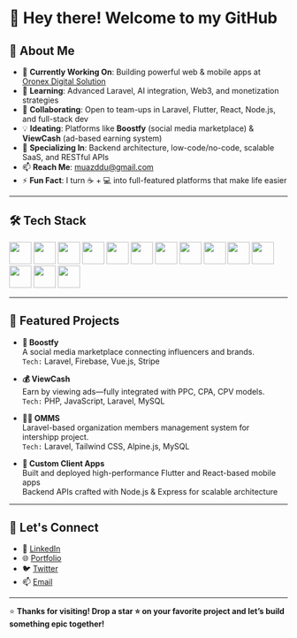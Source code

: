 # 👋 Hey there! Welcome to my GitHub

## 🚀 About Me

- 🔭 **Currently Working On**: Building powerful web & mobile apps at [Oronex Digital Solution](https://super-rolypoly-b84b91.netlify.app/)  
- 🌱 **Learning**: Advanced Laravel, AI integration, Web3, and monetization strategies  
- 🤝 **Collaborating**: Open to team-ups in Laravel, Flutter, React, Node.js, and full-stack dev  
- 💡 **Ideating**: Platforms like **Boostfy** (social media marketplace) & **ViewCash** (ad-based earning system)  
- 🧰 **Specializing In**: Backend architecture, low-code/no-code, scalable SaaS, and RESTful APIs  
- 📫 **Reach Me**: [muazddu@gmail.com](mailto:muazddu@gmail.com)  
- ⚡ **Fun Fact**: I turn ☕ + 💻 into full-featured platforms that make life easier

---

## 🛠 Tech Stack

<div align="left">
  <img src="https://cdn.jsdelivr.net/gh/devicons/devicon/icons/html5/html5-original.svg" width="40px"/>
  <img src="https://cdn.jsdelivr.net/gh/devicons/devicon/icons/css3/css3-original.svg" width="40px"/>
  <img src="https://cdn.jsdelivr.net/gh/devicons/devicon/icons/javascript/javascript-original.svg" width="40px"/>
  <img src="https://cdn.jsdelivr.net/gh/devicons/devicon/icons/react/react-original.svg" width="40px"/>
  <img src="https://cdn.jsdelivr.net/gh/devicons/devicon/icons/nodejs/nodejs-original.svg" width="40px"/>
  <img src="https://cdn.jsdelivr.net/gh/devicons/devicon/icons/express/express-original.svg" width="40px"/>
  <img src="https://cdn.jsdelivr.net/gh/devicons/devicon/icons/php/php-original.svg" width="40px"/>
  <img src="https://cdn.jsdelivr.net/gh/devicons/devicon/icons/laravel/laravel-plain.svg" width="40px"/>
  <img src="https://cdn.jsdelivr.net/gh/devicons/devicon/icons/mysql/mysql-original.svg" width="40px"/>
  <img src="https://cdn.jsdelivr.net/gh/devicons/devicon/icons/flutter/flutter-original.svg" width="40px"/>
  <img src="https://cdn.jsdelivr.net/gh/devicons/devicon/icons/firebase/firebase-plain.svg" width="40px"/>
  <img src="https://cdn.jsdelivr.net/gh/devicons/devicon/icons/git/git-original.svg" width="40px"/>
  <img src="https://cdn.jsdelivr.net/gh/devicons/devicon/icons/github/github-original.svg" width="40px"/>
  <img src="https://cdn.jsdelivr.net/gh/devicons/devicon/icons/vscode/vscode-original.svg" width="40px"/>
</div>

---

## 🧠 Featured Projects

- **🎯 Boostfy**  
  A social media marketplace connecting influencers and brands.  
  `Tech:` Laravel, Firebase, Vue.js, Stripe  

- **💰 ViewCash**  
  Earn by viewing ads—fully integrated with PPC, CPA, CPV models.  
  `Tech:` PHP, JavaScript, Laravel, MySQL  

- **🧑‍💼 OMMS**  
  Laravel-based organization members management system for intershipp project.  
  `Tech:` Laravel, Tailwind CSS, Alpine.js, MySQL  

- **📱 Custom Client Apps**  
  Built and deployed high-performance Flutter and React-based mobile apps  
  Backend APIs crafted with Node.js & Express for scalable architecture

---

## 🔗 Let's Connect

- 💼 [LinkedIn]()
- 🌐 [Portfolio](https://muaz-portfolio-mu.vercel.app/)
- 🐦 [Twitter](https://)
- 📫 [Email](mailto:muazddu@gmail.com)

---

⭐ **Thanks for visiting! Drop a star ⭐ on your favorite project and let’s build something epic together!**
